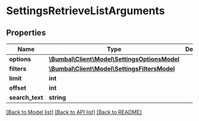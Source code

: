 # SettingsRetrieveListArguments

## Properties
Name | Type | Description | Notes
------------ | ------------- | ------------- | -------------
**options** | [**\Bumbal\Client\Model\SettingsOptionsModel**](SettingsOptionsModel.md) |  | [optional] 
**filters** | [**\Bumbal\Client\Model\SettingsFiltersModel**](SettingsFiltersModel.md) |  | [optional] 
**limit** | **int** |  | [optional] 
**offset** | **int** |  | [optional] 
**search_text** | **string** |  | [optional] 

[[Back to Model list]](../README.md#documentation-for-models) [[Back to API list]](../README.md#documentation-for-api-endpoints) [[Back to README]](../README.md)


